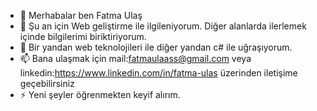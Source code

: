 - 👋 Merhabalar ben Fatma Ulaş
- 👀 Şu an için Web geliştirme ile ilgileniyorum. Diğer alanlarda ilerlemek içinde bilgilerimi biriktiriyorum.
- 🌱 Bir yandan web teknolojileri ile diğer yandan c# ile uğraşıyorum.
- 📫 Bana ulaşmak için mail:fatmaulaass@gmail.com veya linkedin:https://www.linkedin.com/in/fatma-ulas üzerinden iletişime geçebilirsiniz
- ⚡ Yeni şeyler öğrenmekten keyif alırım.

<!---
Fatmaulass/Fatmaulass is a ✨ special ✨ repository because its `README.md` (this file) appears on your GitHub profile.
You can click the Preview link to take a look at your changes.
--->
